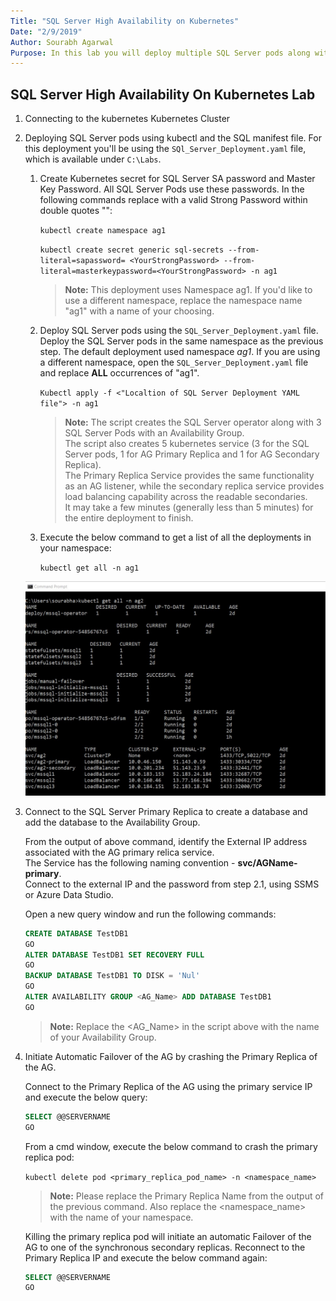 ```yaml
---
Title: "SQL Server High Availability on Kubernetes"
Date: "2/9/2019"
Author: Sourabh Agarwal
Purpose: In this lab you will deploy multiple SQL Server pods along with Availability Groups on a Kubernetes Cluster in Azure using Azure Kubernetes Services
---
```

## SQL Server High Availability On Kubernetes Lab

1. Connecting to the kubernetes Kubernetes Cluster

2. Deploying SQL Server pods using kubectl and the SQL manifest file. For this deployment you'll be using the `SQl_Server_Deployment.yaml` file, which is available under `C:\Labs`. 
 
    1. Create Kubernetes secret for SQL Server SA password and Master Key Password. All SQL Server Pods use these passwords. In the following commands replace *<YourStrongPassword>* with a valid Strong Password within double quotes "":
  
        `kubectl create namespace ag1`   
          
        `kubectl create secret generic sql-secrets --from-literal=sapassword= <YourStrongPassword> --from-literal=masterkeypassword=<YourStrongPassword> -n ag1`
      
        > **Note:** This deployment uses Namespace ag1. If you'd like to use a different namespace, replace the namespace name "ag1" with a name of your choosing. 
  
    2. Deploy SQL Server pods using the `SQL_Server_Deployment.yaml` file. Deploy the SQL Server pods in the same namespace as the previous step. The default deployment used namespace *ag1*. If you are using a different namespace, open the `SQL_Server_Deployment.yaml` file and replace **ALL** occurrences of "ag1".

        `Kubectl apply -f <"Localtion of SQL Server Deployment YAML file"> -n ag1`
  
        > **Note:** The script creates the SQL Server operator along with 3 SQL Server Pods with an Availability Group.     
        > The script also creates 5 kubernetes service (3 for the SQL Server pods, 1 for AG Primary Replica and 1 for AG Secondary Replica).    
        > The Primary Replica Service provides the same functionality as an AG listener, while the secondary replica service provides load balancing capability across the readable secondaries.    
        > It may take a few minutes (generally less than 5 minutes) for the entire deployment to finish.

    3. Execute the below command to get a list of all the deployments in your namespace: 
    
        `kubectl get all -n ag1`
        
     ![Kubectl_Get_all_output.jpg](./media/Kubectl_Get_all_output.jpg)
    
3. Connect to the SQL Server Primary Replica to create a database and add the database to the Availability Group.

    From the output of above command, identify the External IP address associated with the AG primary relica service.    
    The Service has the following naming convention - **svc/AGName-primary**.    
    Connect to the external IP and the password from step 2.1, using SSMS or Azure Data Studio.
  
    Open a new query window and run the following commands:
    
    ```SQL
    CREATE DATABASE TestDB1
    GO
    ALTER DATABASE TestDB1 SET RECOVERY FULL
    GO
    BACKUP DATABASE TestDB1 TO DISK = 'Nul'
    GO
    ALTER AVAILABILITY GROUP <AG_Name> ADD DATABASE TestDB1
    GO
    ```

    > **Note:** Replace the <AG_Name> in the script above with the name of your Availability Group.
 
4. Initiate Automatic Failover of the AG by crashing the Primary Replica of the AG. 
 
    Connect to the Primary Replica of the AG using the primary service IP and execute the below query:

    ```SQL
    SELECT @@SERVERNAME
    GO
    ```
 
    From a cmd window, execute the below command to crash the primary replica pod:
 
    `kubectl delete pod <primary_replica_pod_name> -n <namespace_name>`
    
    > **Note:** Please replace the Primary Replica Name from the output of the previous command. Also replace the <namespace_name> with the name of your namespace. 
    
    Killing the primary replica pod will initiate an automatic Failover of the AG to one of the synchronous secondary replicas. Reconnect to the Primary Replica IP and execute the below command again: 
    
    ```SQL
    SELECT @@SERVERNAME
    GO
    ```

